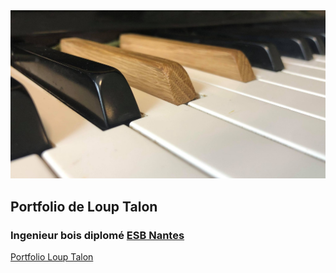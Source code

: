 <img src='./images/piano_resize.jpg'>
<h2>Portfolio de Loup Talon</h2>
<h3>Ingenieur bois diplomé <a href='https://www.esb-campus.fr/'>ESB Nantes</a></h3>

<a href='https://nikolla2502.github.io/Loup_Portfolio/' target='_blank'>Portfolio Loup Talon</a>